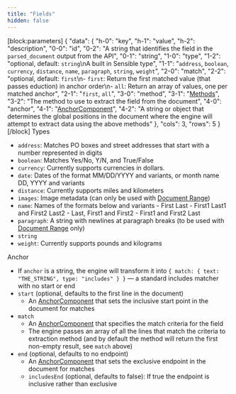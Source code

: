 ```yaml
---
title: "Fields"
hidden: false
---
```

[block:parameters]
{
  "data": {
    "h-0": "key",
    "h-1": "value",
    "h-2": "description",
    "0-0": "id",
    "0-2": "A string that identifies the field in the `parsed_document` output from the API",
    "0-1": "string",
    "1-0": "type",
    "1-2": "optional, default: `string`\nA built in Sensible type",
    "1-1": "`address`, `boolean`, `currency`, `distance`, `name`, `paragraph`, `string`, `weight`",
    "2-0": "match",
    "2-2": "optional, default: `first`\n- `first`: Return the first matched value (that passes eduction) in anchor order\n- `all`: Return an array of values, one per matched anchor",
    "2-1": "`first`, `all`",
    "3-0": "method",
    "3-1": "[Methods](doc:methods)",
    "3-2": "The method to use to extract the field from the document",
    "4-0": "anchor",
    "4-1": "[AnchorComponent](doc:anchorcomponent)",
    "4-2": "A string or object that determines the global positions in the document where the engine will attempt to extract data using the above methods"
  },
  "cols": 3,
  "rows": 5
}
[/block]
Types
- `address`: Matches PO boxes and street addresses that start with a number represented in digits
- `boolean`: Matches Yes/No, Y/N, and True/False
- `currency`: Currently supports currencies in dollars. 
- `date`: Dates of the format MM/DD/YYYY and variants, or month name DD, YYYY and variants
- `distance`: Currently supports miles and kilometers
- `images`: Image metadata (can only be used with [Document Range](doc:documentrange))
- `name`: Names of the formats below and variants
                - First Last
                - First1 Last1 and First2 Last2
                - Last, First1 and First2
                - First1 and First2 Last
- `paragraph`: A string with newlines at paragraph breaks (to be used with [Document Range](doc:documentrange) only)
- `string`
- `weight`: Currently supports pounds and kilograms

Anchor
- If `anchor` is a string, the engine will transform it into `{ match: { text: "THE_STRING", type: "includes" } }` — a standard includes matcher with no start or end
- `start` (optional, defaults to the first line in the document)
    - An [AnchorComponent](doc:anchorcomponent)  that sets the inclusive start point in the document for matches
- `match`
    - An [AnchorComponent](doc:anchorcomponent)  that specifies the match criteria for the field
    - The engine passes an array of all the lines that match the criteria to extraction method (and by default the method will return the first non-empty result, see `match` above)
- `end` (optional, defaults to no endpoint)
    - An [AnchorComponent](doc:anchorcomponent)  that sets the exclusive endpoint in the document for matches
    - `includesEnd` (optional, defaults to false): If true the endpoint is inclusive rather than exclusive
